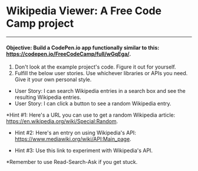 # Wikipedia Viewer: A Free Code Camp project
____

#### Objective: Build a CodePen.io app functionally similar to this: https://codepen.io/FreeCodeCamp/full/wGqEga/.

<p>
<ol>
<li>
Don't look at the example project's code. Figure it out for yourself.
</li>
<li>
Fulfill the below user stories. Use whichever libraries or APIs you need. Give it your own personal style.
</li>
</ol>
</p>

<ul>
<li>
User Story: I can search Wikipedia entries in a search box and see the resulting Wikipedia entries.
</li>
<li>
User Story: I can click a button to see a random Wikipedia entry.
</li>
</ul>

*Hint #1: Here's a URL you can use to get a random Wikipedia article: https://en.wikipedia.org/wiki/Special:Random.

* Hint #2: Here's an entry on using Wikipedia's API: https://www.mediawiki.org/wiki/API:Main_page.

* Hint #3: Use this link to experiment with Wikipedia's API.

*Remember to use Read-Search-Ask if you get stuck.
